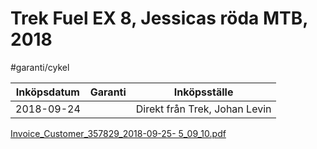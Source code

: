 # Trek Fuel EX 8, Jessicas röda MTB, 2018
#garanti/cykel

| Inköpsdatum | Garanti | Inköpsställe                  |
|-------------|---------|-------------------------------|
| 2018-09-24  |         | Direkt från Trek, Johan Levin |

[Invoice_Customer_357829_2018-09-25- 5_09_10.pdf](Trek%20Fuel%20EX%208,%20Jessicas%20r%C3%B6da%20MTB,%202018/Invoice_Customer_357829_2018-09-25-%205_09_10.pdf)<!-- {"embed":"true", "preview":"true"} -->